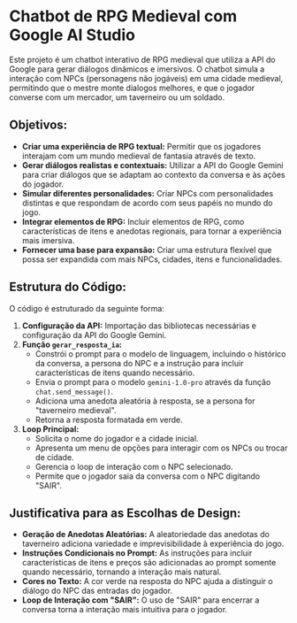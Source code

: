 # Chatbot de RPG Medieval com Google AI Studio

Este projeto é um chatbot interativo de RPG medieval que utiliza a API do Google para gerar diálogos dinâmicos e imersivos. O chatbot simula a interação com NPCs (personagens não jogáveis) em uma cidade medieval, permitindo que o mestre monte dialogos melhores, e que o jogador converse com um mercador, um taverneiro ou um soldado.

## Objetivos:

* **Criar uma experiência de RPG textual:** Permitir que os jogadores interajam com um mundo medieval de fantasia através de texto.
* **Gerar diálogos realistas e contextuais:**  Utilizar a API do Google Gemini para criar diálogos que se adaptam ao contexto da conversa e às ações do jogador.
* **Simular diferentes personalidades:** Criar NPCs com personalidades distintas e que respondam de acordo com seus papéis no mundo do jogo.
* **Integrar elementos de RPG:**  Incluir elementos de RPG, como características de itens e anedotas regionais, para tornar a experiência mais imersiva.
* **Fornecer uma base para expansão:**  Criar uma estrutura flexível que possa ser expandida com mais NPCs, cidades, itens e funcionalidades.

## Estrutura do Código:

O código é estruturado da seguinte forma:

1. **Configuração da API:** Importação das bibliotecas necessárias e configuração da API do Google Gemini.
2. **Função `gerar_resposta_ia`:** 
    * Constrói o prompt para o modelo de linguagem, incluindo o histórico da conversa, a persona do NPC e a instrução para incluir características de itens quando necessário.
    * Envia o prompt para o modelo `gemini-1.0-pro` através da função `chat.send_message()`.
    * Adiciona uma anedota aleatória à resposta, se a persona for "taverneiro medieval".
    * Retorna a resposta formatada em verde.
3. **Loop Principal:**
    * Solicita o nome do jogador e a cidade inicial.
    * Apresenta um menu de opções para interagir com os NPCs ou trocar de cidade.
    * Gerencia o loop de interação com o NPC selecionado.
    * Permite que o jogador saia da conversa com o NPC digitando "SAIR".

## Justificativa para as Escolhas de Design:

* **Geração de Anedotas Aleatórias:** A aleatoriedade das anedotas do taverneiro adiciona variedade e imprevisibilidade à experiência do jogo.
* **Instruções Condicionais no Prompt:** As instruções para incluir características de itens e preços são adicionadas ao prompt somente quando necessário, tornando a interação mais natural.
* **Cores no Texto:**  A cor verde na resposta do NPC ajuda a distinguir o diálogo do NPC das entradas do jogador.
* **Loop de Interação com "SAIR":** O uso de "SAIR" para encerrar a conversa torna a interação mais intuitiva para o jogador.
